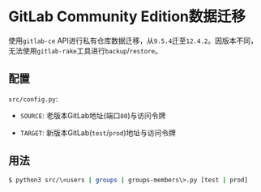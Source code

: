 # GitLab Community Edition数据迁移

使用`gitlab-ce` API进行私有仓库数据迁移，从`9.5.4`迁至`12.4.2`。因版本不同，无法使用`gitlab-rake`工具进行`backup`/`restore`。

## 配置

`src/config.py`:

- `SOURCE`: 老版本GitLab地址(端口`80`)与访问令牌

- `TARGET`: 新版本GitLab(`test`/`prod`)地址与访问令牌

## 用法

``` sh
$ python3 src/\<users | groups | groups-members\>.py [test | prod]
```
